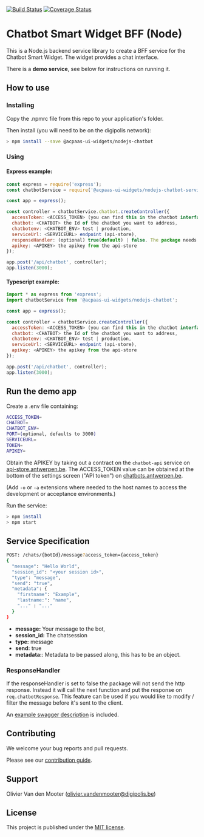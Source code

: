 [![Build Status](https://travis-ci.com/digipolisantwerp/chatbot_service_nodejs.svg?branch=master)](https://travis-ci.com/digipolisantwerp/chatbot_service_nodejs)
[![Coverage Status](https://coveralls.io/repos/github/digipolisantwerp/chatbot_service_nodejs/badge.svg?branch=master)](https://coveralls.io/github/digipolisantwerp/chatbot_service_nodejs?branch=master)
# Chatbot Smart Widget BFF (Node)

This is a Node.js backend service library to create a BFF service for the Chatbot Smart Widget. The widget provides a chat interface.

There is a **demo service**, see below for instructions on running it.

## How to use

### Installing

Copy the .npmrc file from this repo to your application's folder.

Then install (you will need to be on the digipolis network):

```sh
> npm install --save @acpaas-ui-widgets/nodejs-chatbot
```

### Using

#### Express example:

```js
const express = require('express');
const chatbotService = require('@acpaas-ui-widgets/nodejs-chatbot-service');

const app = express();

const controller = chatbotService.chatbot.createController({
  accessToken: <ACCESS_TOKEN> (you can find this in the chatbot interface under 'Instellingen'),
  chatbot: <CHATBOT> the Id of the chatbot you want to address,
  chatbotenv: <CHATBOT_ENV> test | production,
  serviceUrl: <SERVICEURL> endpoint (api-store),
  responseHandler: (optional) true(default) | false. The package needs to handle the http response or call 'next()'
  apikey: <APIKEY> the apikey from the api-store
});

app.post('/api/chatbot', controller);
app.listen(3000);
```

#### Typescript example:

```js
import * as express from 'express';
import chatbotService from '@acpaas-ui-widgets/nodejs-chatbot';

const app = express();

const controller = chatbotService.createController({
  accessToken: <ACCESS_TOKEN> (you can find this in the chatbot interface under 'Instellingen'),
  chatbot: <CHATBOT> the Id of the chatbot you want to address,
  chatbotenv: <CHATBOT_ENV> test | production,
  serviceUrl: <SERVICEURL> endpoint (api-store),
  apikey: <APIKEY> the apikey from the api-store
});

app.post('/api/chatbot', controller);
app.listen(3000);
```

## Run the demo app

Create a .env file containing:

```sh
ACCESS_TOKEN=
CHATBOT=
CHATBOT_ENV=
PORT=(optional, defaults to 3000)
SERVICEURL=
TOKEN=
APIKEY=
```

Obtain the APIKEY by taking out a contract on the `chatbot-api` service on [api-store.antwerpen.be](https://api-store.antwerpen.be). The ACCESS_TOKEN value can be obtained at the bottom of the settings screen ("API token") on [chatbots.antwerpen.be](https://chatbots.antwerpen.be).

(Add `-o` or `-a` extensions where needed to the host names to access the development or acceptance environments.)

Run the service:

```sh
> npm install
> npm start
```

## Service Specification

```sh
POST: /chats/{botId}/message?access_token={access_token}
{
  "message": "Hello World",
  "session_id": "<your session id>",
  "type": "message",
  "send": "true",
  "metadata": {
    "firstname": "Example",
    "lastname:": "name",
    "..." : "..."
  }
}
```

- **message:** Your message to the bot,
- **session_id:** The chatsession
- **type:** message
- **send:** true
- **metadata:**: Metadata to be passed along, this has to be an object.

### ResponseHandler
If the responseHandler is set to false the package will not send the http response. Instead it will call the next function and put the response on `req.chatbotResponse`.
This feature can be used if you would like to modify / filter the message before it's sent to the client.

An [example swagger description](swagger.yml) is included.

## Contributing

We welcome your bug reports and pull requests.

Please see our [contribution guide](CONTRIBUTING.md).

## Support

Olivier Van den Mooter (<olivier.vandenmooter@digipolis.be>)

## License

This project is published under the [MIT license](LICENSE.md).
